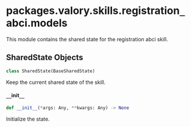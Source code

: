 <a id="packages.valory.skills.registration_abci.models"></a>

# packages.valory.skills.registration`_`abci.models

This module contains the shared state for the registration abci skill.

<a id="packages.valory.skills.registration_abci.models.SharedState"></a>

## SharedState Objects

```python
class SharedState(BaseSharedState)
```

Keep the current shared state of the skill.

<a id="packages.valory.skills.registration_abci.models.SharedState.__init__"></a>

#### `__`init`__`

```python
def __init__(*args: Any, **kwargs: Any) -> None
```

Initialize the state.

